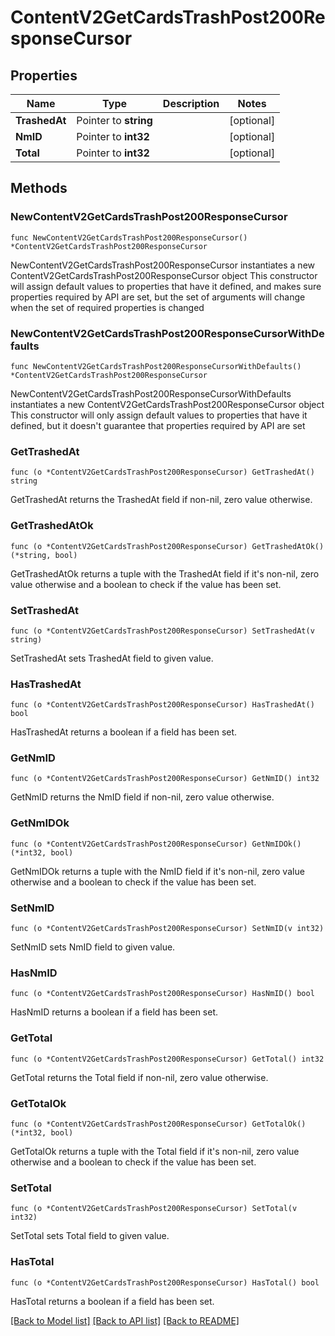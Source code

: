 # ContentV2GetCardsTrashPost200ResponseCursor

## Properties

Name | Type | Description | Notes
------------ | ------------- | ------------- | -------------
**TrashedAt** | Pointer to **string** |  | [optional] 
**NmID** | Pointer to **int32** |  | [optional] 
**Total** | Pointer to **int32** |  | [optional] 

## Methods

### NewContentV2GetCardsTrashPost200ResponseCursor

`func NewContentV2GetCardsTrashPost200ResponseCursor() *ContentV2GetCardsTrashPost200ResponseCursor`

NewContentV2GetCardsTrashPost200ResponseCursor instantiates a new ContentV2GetCardsTrashPost200ResponseCursor object
This constructor will assign default values to properties that have it defined,
and makes sure properties required by API are set, but the set of arguments
will change when the set of required properties is changed

### NewContentV2GetCardsTrashPost200ResponseCursorWithDefaults

`func NewContentV2GetCardsTrashPost200ResponseCursorWithDefaults() *ContentV2GetCardsTrashPost200ResponseCursor`

NewContentV2GetCardsTrashPost200ResponseCursorWithDefaults instantiates a new ContentV2GetCardsTrashPost200ResponseCursor object
This constructor will only assign default values to properties that have it defined,
but it doesn't guarantee that properties required by API are set

### GetTrashedAt

`func (o *ContentV2GetCardsTrashPost200ResponseCursor) GetTrashedAt() string`

GetTrashedAt returns the TrashedAt field if non-nil, zero value otherwise.

### GetTrashedAtOk

`func (o *ContentV2GetCardsTrashPost200ResponseCursor) GetTrashedAtOk() (*string, bool)`

GetTrashedAtOk returns a tuple with the TrashedAt field if it's non-nil, zero value otherwise
and a boolean to check if the value has been set.

### SetTrashedAt

`func (o *ContentV2GetCardsTrashPost200ResponseCursor) SetTrashedAt(v string)`

SetTrashedAt sets TrashedAt field to given value.

### HasTrashedAt

`func (o *ContentV2GetCardsTrashPost200ResponseCursor) HasTrashedAt() bool`

HasTrashedAt returns a boolean if a field has been set.

### GetNmID

`func (o *ContentV2GetCardsTrashPost200ResponseCursor) GetNmID() int32`

GetNmID returns the NmID field if non-nil, zero value otherwise.

### GetNmIDOk

`func (o *ContentV2GetCardsTrashPost200ResponseCursor) GetNmIDOk() (*int32, bool)`

GetNmIDOk returns a tuple with the NmID field if it's non-nil, zero value otherwise
and a boolean to check if the value has been set.

### SetNmID

`func (o *ContentV2GetCardsTrashPost200ResponseCursor) SetNmID(v int32)`

SetNmID sets NmID field to given value.

### HasNmID

`func (o *ContentV2GetCardsTrashPost200ResponseCursor) HasNmID() bool`

HasNmID returns a boolean if a field has been set.

### GetTotal

`func (o *ContentV2GetCardsTrashPost200ResponseCursor) GetTotal() int32`

GetTotal returns the Total field if non-nil, zero value otherwise.

### GetTotalOk

`func (o *ContentV2GetCardsTrashPost200ResponseCursor) GetTotalOk() (*int32, bool)`

GetTotalOk returns a tuple with the Total field if it's non-nil, zero value otherwise
and a boolean to check if the value has been set.

### SetTotal

`func (o *ContentV2GetCardsTrashPost200ResponseCursor) SetTotal(v int32)`

SetTotal sets Total field to given value.

### HasTotal

`func (o *ContentV2GetCardsTrashPost200ResponseCursor) HasTotal() bool`

HasTotal returns a boolean if a field has been set.


[[Back to Model list]](../README.md#documentation-for-models) [[Back to API list]](../README.md#documentation-for-api-endpoints) [[Back to README]](../README.md)


